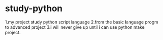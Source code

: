 # study-python
1.my project study python script language
2.from the basic language progm to advanced project
3.i will never give up until i can use python make project.
